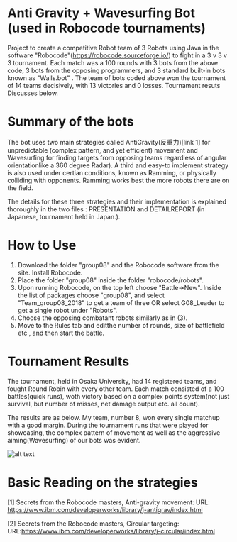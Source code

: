 # Anti Gravity + Wavesurfing Bot (used in Robocode tournaments)
Project to create a competitive Robot team of 3 Robots using Java in the software "Robocode"(https://robocode.sourceforge.io/) to fight in a 3 v 3 v 3 tournament. Each match was a 100 rounds with 3 bots from the above code, 3 bots from the opposing programmers, and 3 standard built-in bots known as "Walls.bot" . The team of bots coded above won the tournament of 14 teams decisively, with 13 victories and 0 losses. Tournament resuts Discusses below.

# Summary of the bots
The bot uses two main strategies called AntiGravity(反重力)[link 1] for unpredictable (complex pattern, and yet efficient) movement and Wavesurfing for finding targets from opposing teams regardless of angular orientationlike a 360 degree Radar). 
A third and easy-to implement strategy is also used under certian conditions, known as Ramming, or physically colliding with opponents. Ramming works best the more robots there are on the field.

The details for these three strategies and their implementation is explained thoroughly in the two files : PRESENTATION and DETAILREPORT (in Japanese, tournament held in Japan.).

# How to Use
1. Download the folder "group08" and the Robocode software from the site. Install Robocode.
2. Place the folder "group08" inside the folder "robocode/robots".  
3. Upon running Robocode, on the top left choose "Battle->New". Inside the list of packages choose "group08", and select "Team_group08_2018" to get a team of three OR select G08_Leader to get a single robot under "Robots".
4. Choose the opposing combatant robots similarly as in (3). 
5. Move to the Rules tab and editthe number of rounds, size of battlefield etc , and then start the battle.

# Tournament Results
The tournament, held in Osaka University, had 14 registered teams, and fought Round Robin with every other team. Each match consisted of a 100 battles(quick runs), woth victory based on a complex points system(not just survival, but number of misses, net damage output etc. all count). 

The results are as below. My team, number 8, won every single matchup with a good margin. During the tournament runs that were played for showcasing, the complex pattern of movement as well as the aggressive aiming(Wavesurfing) of our bots was evident.

![alt text](https://raw.githubusercontent.com/parthnan/AntiGrav-WavesurfingBot/master/images/winall.png)


# Basic Reading on the strategies
[1] Secrets from the Robocode masters, Anti-gravity movement: URL: https://www.ibm.com/developerworks/library/j-antigrav/index.html

[2] Secrets from the Robocode masters, Circular targeting: URL:https://www.ibm.com/developerworks/library/j-circular/index.html
